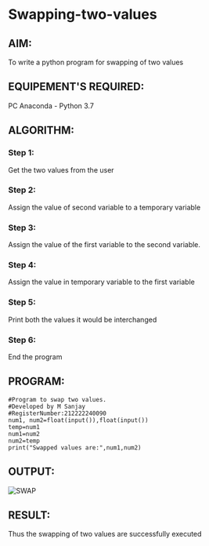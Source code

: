 # Swapping-two-values
## AIM:
To write a python program for swapping of two values
## EQUIPEMENT'S REQUIRED: 
PC
Anaconda - Python 3.7
## ALGORITHM: 
### Step 1:
Get the two values from the user
### Step 2: 
Assign the value of second variable to a temporary variable 
### Step 3: 
Assign the value of the first variable to the second variable.
### Step 4:  
Assign the value in temporary variable to the first variable
### Step 5: 
Print both the values it would be interchanged
### Step 6: 
End the program
## PROGRAM:
```
#Program to swap two values.
#Developed by M Sanjay
#RegisterNumber:212222240090
num1, num2=float(input()),float(input())
temp=num1
num1=num2
num2=temp
print("Swapped values are:",num1,num2)
```
## OUTPUT:
![SWAP](/Swap.png)


## RESULT:
Thus the swapping of two values are successfully executed



